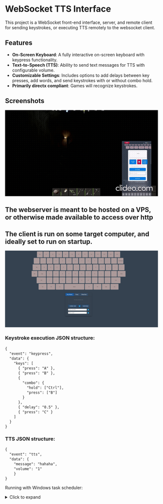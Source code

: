 # WebSocket TTS Interface

This project is a WebSocket front-end interface, server, and remote client for sending keystrokes, or executing TTS remotely to the websocket client.

## Features

- **On-Screen Keyboard**: A fully interactive on-screen keyboard with keypress functionality.
- **Text-to-Speech (TTS)**: Ability to send text messages for TTS with configurable volume.
- **Customizable Settings**: Includes options to add delays between key presses, add words, and send keystrokes with or without combo hold.
- **Primarily directx compliant**: Games will recognize keystrokes.

## Screenshots

![Screenshot of the interface](giffy.gif)

## The webserver is meant to be hosted on a VPS, or otherwise made available to access over http

## The client is run on some target computer, and ideally set to run on startup.

![frontend](frontend.png)

### Keystroke execution JSON structure:

```
{
  "event": "keypress",
  "data": {
    "keys": [
      { "press": "A" },
      { "press": "B" },
      {
        "combo": {
          "hold": ["Ctrl"],
          "press": ["B"]
        }
      },
      { "delay": "0.5" },
      { "press": "C" }
    ]
  }
}
```

### TTS JSON structure:

```
{
  "event": "tts",
  "data": {
    "message": "hahaha",
    "volume": "1"
    }
}
```

Running with Windows task scheduler:

<details>
  <summary>Click to expand</summary>
  
```
hit win+r or super+r
```
and type

```
taskschd.msc
```
into the run prompt.


![into the run prompt.](assets/1.png)

Name the task, adjust these settings as you see fit.

![](assets/2.png)


Go to the settings tab to handle task lifecycle.

![](assets/3.png)


Go to actions tab, click new, and locate the installed version of python.
![](assets/4.png)

Use pythonw.exe for headless. Arguements will be where the python WS client is.

![](assets/5.png)

Finally head to triggers, dicate when the script should be triggered to start.

![](assets/6.png)


</details>


